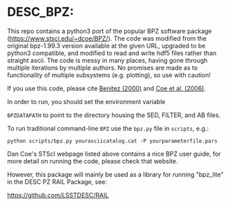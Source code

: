 # DESC_BPZ: 

This repo contains a python3 port of the popular BPZ software package (https://www.stsci.edu/~dcoe/BPZ/).  The code was modified from the original bpz-1.99.3 version available at the given URL, upgraded to be python3 compatible, and modified to read and write hdf5 files rather than straight ascii.  The code is messy in many places, having gone through multiple iterations by multiple authors.  No promises are made as to functionality of multiple subsystems (e.g. plotting), so use with caution!

If you use this code, please cite [Benitez (2000)](https://ui.adsabs.harvard.edu/abs/2000ApJ...536..571B/abstract) and [Coe et al. (2006)](https://ui.adsabs.harvard.edu/abs/2006AJ....132..926C/abstract).

In order to run, you should set the environment variable


`BPZDATAPATH` to point to the directory housing the SED, FILTER, and AB files.


To run traditional command-line `BPZ` use the `bpz.py` file in `scripts`, e.g.:


`python scripts/bpz.py yourasciicatalog.cat -P yourparameterfile.pars`


Dan Coe's STScI webpage listed above contains a nice BPZ user guide, for more detail on running the code, please check that website.


However, this package will mainly be used as a library for running "bpz_lite" in the DESC PZ RAIL Package, see:

https://github.com/LSSTDESC/RAIL
